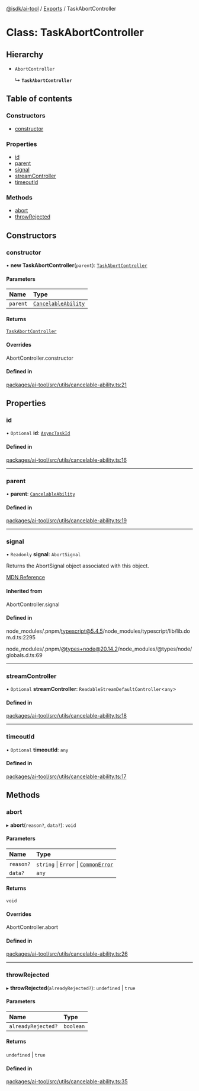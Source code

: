 [@isdk/ai-tool](../README.md) / [Exports](../modules.md) / TaskAbortController

# Class: TaskAbortController

## Hierarchy

- `AbortController`

  ↳ **`TaskAbortController`**

## Table of contents

### Constructors

- [constructor](TaskAbortController.md#constructor)

### Properties

- [id](TaskAbortController.md#id)
- [parent](TaskAbortController.md#parent)
- [signal](TaskAbortController.md#signal)
- [streamController](TaskAbortController.md#streamcontroller)
- [timeoutId](TaskAbortController.md#timeoutid)

### Methods

- [abort](TaskAbortController.md#abort)
- [throwRejected](TaskAbortController.md#throwrejected)

## Constructors

### constructor

• **new TaskAbortController**(`parent`): [`TaskAbortController`](TaskAbortController.md)

#### Parameters

| Name | Type |
| :------ | :------ |
| `parent` | [`CancelableAbility`](CancelableAbility.md) |

#### Returns

[`TaskAbortController`](TaskAbortController.md)

#### Overrides

AbortController.constructor

#### Defined in

[packages/ai-tool/src/utils/cancelable-ability.ts:21](https://github.com/isdk/ai-tool.js/blob/409aab70514a73e5edfa59ea25e4ee1fe316b26d/src/utils/cancelable-ability.ts#L21)

## Properties

### id

• `Optional` **id**: [`AsyncTaskId`](../modules.md#asynctaskid)

#### Defined in

[packages/ai-tool/src/utils/cancelable-ability.ts:16](https://github.com/isdk/ai-tool.js/blob/409aab70514a73e5edfa59ea25e4ee1fe316b26d/src/utils/cancelable-ability.ts#L16)

___

### parent

• **parent**: [`CancelableAbility`](CancelableAbility.md)

#### Defined in

[packages/ai-tool/src/utils/cancelable-ability.ts:19](https://github.com/isdk/ai-tool.js/blob/409aab70514a73e5edfa59ea25e4ee1fe316b26d/src/utils/cancelable-ability.ts#L19)

___

### signal

• `Readonly` **signal**: `AbortSignal`

Returns the AbortSignal object associated with this object.

[MDN Reference](https://developer.mozilla.org/docs/Web/API/AbortController/signal)

#### Inherited from

AbortController.signal

#### Defined in

node_modules/.pnpm/typescript@5.4.5/node_modules/typescript/lib/lib.dom.d.ts:2295

node_modules/.pnpm/@types+node@20.14.2/node_modules/@types/node/globals.d.ts:69

___

### streamController

• `Optional` **streamController**: `ReadableStreamDefaultController`\<`any`\>

#### Defined in

[packages/ai-tool/src/utils/cancelable-ability.ts:18](https://github.com/isdk/ai-tool.js/blob/409aab70514a73e5edfa59ea25e4ee1fe316b26d/src/utils/cancelable-ability.ts#L18)

___

### timeoutId

• `Optional` **timeoutId**: `any`

#### Defined in

[packages/ai-tool/src/utils/cancelable-ability.ts:17](https://github.com/isdk/ai-tool.js/blob/409aab70514a73e5edfa59ea25e4ee1fe316b26d/src/utils/cancelable-ability.ts#L17)

## Methods

### abort

▸ **abort**(`reason?`, `data?`): `void`

#### Parameters

| Name | Type |
| :------ | :------ |
| `reason?` | `string` \| `Error` \| [`CommonError`](CommonError.md) |
| `data?` | `any` |

#### Returns

`void`

#### Overrides

AbortController.abort

#### Defined in

[packages/ai-tool/src/utils/cancelable-ability.ts:26](https://github.com/isdk/ai-tool.js/blob/409aab70514a73e5edfa59ea25e4ee1fe316b26d/src/utils/cancelable-ability.ts#L26)

___

### throwRejected

▸ **throwRejected**(`alreadyRejected?`): `undefined` \| ``true``

#### Parameters

| Name | Type |
| :------ | :------ |
| `alreadyRejected?` | `boolean` |

#### Returns

`undefined` \| ``true``

#### Defined in

[packages/ai-tool/src/utils/cancelable-ability.ts:35](https://github.com/isdk/ai-tool.js/blob/409aab70514a73e5edfa59ea25e4ee1fe316b26d/src/utils/cancelable-ability.ts#L35)

